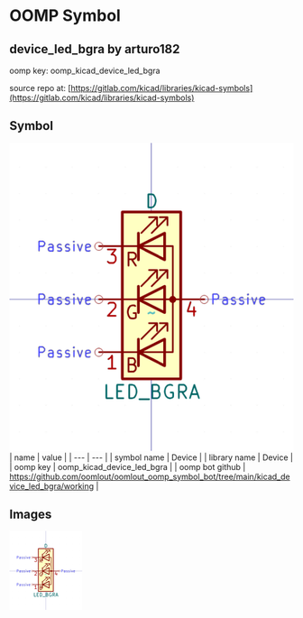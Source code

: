 # OOMP Symbol  
## device_led_bgra  by arturo182  
  
oomp key: oomp_kicad_device_led_bgra  
  
source repo at: [https://gitlab.com/kicad/libraries/kicad-symbols](https://gitlab.com/kicad/libraries/kicad-symbols)  
## Symbol  
  
[![working.png](working_600.png)](working.png)  
| name | value | 
| --- | --- | 
| symbol name | Device | 
| library name | Device | 
| oomp key | oomp_kicad_device_led_bgra | 
| oomp bot github | https://github.com/oomlout/oomlout_oomp_symbol_bot/tree/main/kicad_device_led_bgra/working | 
## Images  
  
[![working.png](working_140.png)](working.png)  
